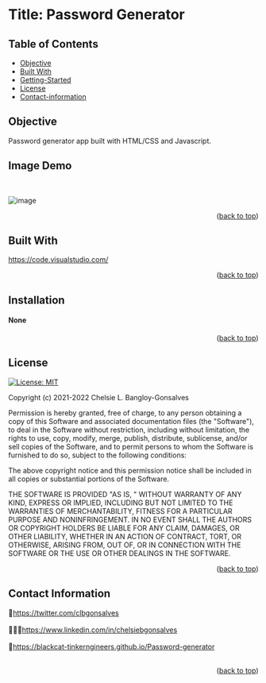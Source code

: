 <div id="top"></div>

# Title: Password Generator


## Table of Contents

* [Objective](#Objective)
* [Built With](#Built-With)
* [Getting-Started](#Getting-Started)
* [License](#License)
* [Contact-information](#Contact-Information)


## Objective
  <p></p>

Password generator app built with HTML/CSS and Javascript. 


## Image Demo 

<br>

![image](https://user-images.githubusercontent.com/88634637/166089647-3d00b5ae-fadc-4baa-bfa9-12459e915a2b.png)



<div align="center"></div>


<p align="right">(<a href="#top">back to top</a>)</p>

## Built With

<a href="https://code.visualstudio.com/">https://code.visualstudio.com/</a>


<p align="right">(<a href="#top">back to top</a>)</p>



<!-- GETTING STARTED -->


## Installation

<h4>None</h4>


<p align="right">(<a href="#top">back to top</a>)</p>

<!-- LICENSE -->
## License
[![License: MIT](https://img.shields.io/badge/License-MIT-yellow.svg)](https://opensource.org/licenses/MIT)

Copyright (c) 2021-2022 Chelsie L. Bangloy-Gonsalves

Permission is hereby granted, free of charge, to any person obtaining
a copy of this Software and associated documentation files (the
"Software"), to deal in the Software without restriction, including
without limitation, the rights to use, copy, modify, merge, publish,
distribute, sublicense, and/or sell copies of the Software, and to
permit persons to whom the Software is furnished to do so, subject to
the following conditions:

The above copyright notice and this permission notice shall be
included in all copies or substantial portions of the Software.

THE SOFTWARE IS PROVIDED "AS IS, " WITHOUT WARRANTY OF ANY KIND,
EXPRESS OR IMPLIED, INCLUDING BUT NOT LIMITED TO THE WARRANTIES OF
MERCHANTABILITY, FITNESS FOR A PARTICULAR PURPOSE AND
NONINFRINGEMENT. IN NO EVENT SHALL THE AUTHORS OR COPYRIGHT HOLDERS BE
LIABLE FOR ANY CLAIM, DAMAGES, OR OTHER LIABILITY, WHETHER IN AN ACTION
OF CONTRACT, TORT, OR OTHERWISE, ARISING FROM, OUT OF, OR IN CONNECTION
WITH THE SOFTWARE OR THE USE OR OTHER DEALINGS IN THE SOFTWARE.

<p align="right">(<a href="#top">back to top</a>)</p>

<!-- CONTACT -->
## Contact Information

🐓<a href="https://twitter.com/clbgonsalves">https://twitter.com/clbgonsalves</a>
<br>
</br>
👩🏻‍💻<a href="https://www.linkedin.com/in/chelsiebgonsalves">https://www.linkedin.com/in/chelsiebgonsalves</a>
<br>
</br>
🧁<a href="https://blackcat-tinkerngineers.github.io/Password-generator">https://blackcat-tinkerngineers.github.io/Password-generator</a>
<br>
</br>
<p align="right">(<a href="#top">back to top</a>)</p>
